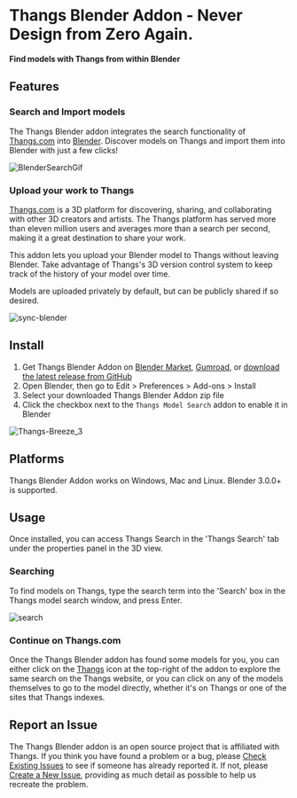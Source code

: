 # Thangs Blender Addon - Never Design from Zero Again.

**Find models with Thangs from within Blender**

## Features

### Search and Import models

The Thangs Blender addon integrates the search functionality of [Thangs.com](https://thangs.com) into [Blender](http://www.blender.org). Discover models on Thangs and import them into Blender with just a few clicks!

![BlenderSearchGif](https://user-images.githubusercontent.com/105221281/201858553-192ad292-df0e-4e12-af07-9665b33a95bc.gif)

### Upload your work to Thangs

[Thangs.com](https://thangs.com) is a 3D platform for discovering, sharing, and collaborating with other 3D creators and artists.
The Thangs platform has served more than eleven million users and averages more than a search per second, making it a great destination
to share your work.

This addon lets you upload your Blender model to Thangs without leaving Blender.  Take advantage of 
Thangs's 3D version control system to keep track of the history of your model over time.

Models are uploaded privately by default, but can be publicly shared if so desired.

![sync-blender](https://user-images.githubusercontent.com/89785132/231832452-131daf23-1dd5-4d2e-81e9-4c8303e059a2.gif)

## Install

1. Get Thangs Blender Addon on [Blender Market](https://www.blendermarket.com/products/thangs-blender-addon), [Gumroad](https://randyhucker.gumroad.com/l/thangs-blender-addon), or [download the latest release from GitHub](https://github.com/physna/thangs-blender-addon/releases/download/v0.2.8/thangs-blender-addon.zip)
1. Open Blender, then go to Edit > Preferences > Add-ons > Install
1. Select your downloaded Thangs Blender Addon zip file
1. Click the checkbox next to the `Thangs Model Search` addon to enable it in Blender


![Thangs-Breeze_3](https://user-images.githubusercontent.com/105221281/184414452-2c7913d5-4a20-47ca-a31b-125a21067523.gif)

## Platforms

Thangs Blender Addon works on Windows, Mac and Linux. Blender 3.0.0+ is supported.

## Usage

Once installed, you can access Thangs Search in the 'Thangs Search' tab under the properties panel in the 3D view.

### Searching

To find models on Thangs, type the search term into the 'Search' box in the Thangs model search window, and press Enter.

![search](https://user-images.githubusercontent.com/89785132/192753546-af1a3948-7b78-4de1-a08d-e4909385537a.gif)


### Continue on Thangs.com

Once the Thangs Blender addon has found some models for you, you can either click on the [Thangs](https://thangs.com?utm_source=blender_github&utm_medium=referral&utm_campaign=blender_github) icon
at the top-right of the addon to explore the same search on the Thangs website, or you can click on any of the models themselves to go to
the model directly, whether it's on Thangs or one of the sites that Thangs indexes.

## Report an Issue

The Thangs Blender addon is an open source project that is affiliated with Thangs. If you think you have found a problem or a bug, please [Check Existing Issues](/../../issues) to see if someone has already reported it. If not, please [Create a New Issue](/../../issues/new/choose), providing as much detail as possible to help us recreate the problem.
